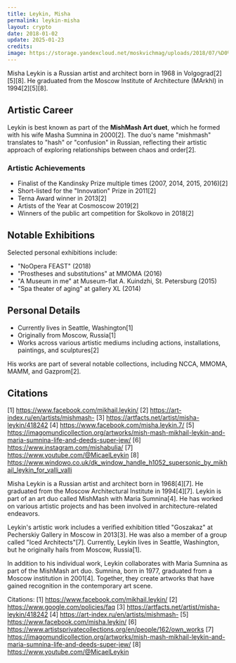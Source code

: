 ```yaml
---
title: Leykin, Misha
permalink: leykin-misha
layout: crypto
date: 2018-01-02
update: 2025-01-23
credits:
image: https://storage.yandexcloud.net/moskvichmag/uploads/2018/07/%D0%BB%D0%B5%D0%B9%D0%BA%D0%B8%D0%BDS.jpg
---
```


Misha Leykin is a Russian artist and architect born in 1968 in Volgograd[2][5][8]. He graduated from the Moscow Institute of Architecture (MArkhI) in 1994[2][5][8].

## Artistic Career

Leykin is best known as part of the **MishМash Art duet**, which he formed with his wife Masha Sumnina in 2000[2]. The duo's name "mishmash" translates to "hash" or "confusion" in Russian, reflecting their artistic approach of exploring relationships between chaos and order[2].

### Artistic Achievements

- Finalist of the Kandinsky Prize multiple times (2007, 2014, 2015, 2016)[2]
- Short-listed for the "Innovation" Prize in 2011[2]
- Terna Award winner in 2013[2]
- Artists of the Year at Cosmoscow 2019[2]
- Winners of the public art competition for Skolkovo in 2018[2]

## Notable Exhibitions

Selected personal exhibitions include:
- "NoOpera FEAST" (2018)
- "Prostheses and substitutions" at MMOMA (2016)
- "A Museum in me" at Museum-flat A. Kuindzhi, St. Petersburg (2015)
- "Spa theater of aging" at gallery XL (2014)

## Personal Details

- Currently lives in Seattle, Washington[1]
- Originally from Moscow, Russia[1]
- Works across various artistic mediums including actions, installations, paintings, and sculptures[2]

His works are part of several notable collections, including NCCA, MMOMA, MAMM, and Gazprom[2].

## Citations

[1] https://www.facebook.com/mikhail.leykin/
[2] https://art-index.ru/en/artists/mishmash-
[3] https://artfacts.net/artist/misha-leykin/418242
[4] https://www.facebook.com/misha.leykin.7/
[5] https://imagomundicollection.org/artworks/mish-mash-mikhail-leykin-and-maria-sumnina-life-and-deeds-super-jew/
[6] https://www.instagram.com/mishabulia/
[7] https://www.youtube.com/@MicaelLeykin
[8] https://www.windowo.co.uk/dk_window_handle_h1052_supersonic_by_mikhail_leykin_for_valli_valli


Misha Leykin is a Russian artist and architect born in 1968[4][7]. He graduated from the Moscow Architectural Institute in 1994[4][7]. Leykin is part of an art duo called MishМash with Maria Sumnina[4]. He has worked on various artistic projects and has been involved in architecture-related endeavors.

Leykin's artistic work includes a verified exhibition titled "Goszakaz" at Pecherskiy Gallery in Moscow in 2013[3]. He was also a member of a group called "Iced Architects"[7]. Currently, Leykin lives in Seattle, Washington, but he originally hails from Moscow, Russia[1].

In addition to his individual work, Leykin collaborates with Maria Sumnina as part of the MishМash art duo. Sumnina, born in 1977, graduated from a Moscow institution in 2001[4]. Together, they create artworks that have gained recognition in the contemporary art scene.

Citations:
[1] https://www.facebook.com/mikhail.leykin/
[2] https://www.google.com/policies/faq
[3] https://artfacts.net/artist/misha-leykin/418242
[4] https://art-index.ru/en/artists/mishmash-
[5] https://www.facebook.com/misha.leykin/
[6] https://www.artistsprivatecollections.org/en/people/162/own_works
[7] https://imagomundicollection.org/artworks/mish-mash-mikhail-leykin-and-maria-sumnina-life-and-deeds-super-jew/
[8] https://www.youtube.com/@MicaelLeykin
